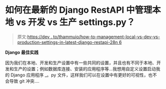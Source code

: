 # 如何在最新的 Django RestAPI 中管理本地 vs 开发 vs 生产 settings.py？

> 原文:[https://dev . to/thammuio/how-to-management-local-vs-dev-vs-production-settings-in-latest-django-restapi-28n 6](https://dev.to/thammuio/how-to-manage-local-vs-dev-vs-production-settings-in-latest-django-restapi-28n6)

**Django 最佳实践**

因为我们在本地、开发和生产设置中有一些共同的设置，并且也有不同于本地、开发和生产的设置；例如数据库连接、安装的应用程序等...我想用自定义设置启动我的 Django 应用程序 _。py 文件，这样我们可以在设置中有更好的可视性，也不会导致 git 冲突....